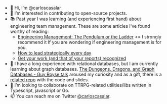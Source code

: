 - 👋 Hi, I’m @carloscasalar
- 👀 I’m interested in contributing to open-source projects.
- 📚 Past year I was learning (and experiencing first hand) about engineering team management. These are some articles I've found worthy of reading:
    - [Engineering Management: The Pendulum or the Ladder](https://charity.wtf/2019/01/04/engineering-management-the-pendulum-or-the-ladder/) <= I strongly recommend it If you are wondering if engineering management is for you.
    - [How to lead strategically every day](https://www.lenareinhard.com/articles/how-to-lead-strategically-every-day)
    - [Get your work (and that of your reports) recognized](https://jvns.ca/blog/brag-documents/)
- 🌱 I have a long experience with relational databases, but I am currently learning about graph databases. [The Dungeons, Dragons, and Graph Databases - Guy Royse talk](https://youtu.be/HqwY_TyxeJw) aroused my curiosity and as a gift, there is a [related repo](https://github.com/guyroyse/dnd-and-graph-databases) with the code and slides.
- 💞️ I’m looking to collaborate on TTRPG-related utilities/libs written in Typescript, javascript or Go.
- 📫 You can reach me on Twitter [@carloscasalar](https://twitter.com/carloscasalar).

<!---
carloscasalar/carloscasalar is a ✨ special ✨ repository because its `README.md` (this file) appears on your GitHub profile.
You can click the Preview link to take a look at your changes.
--->
